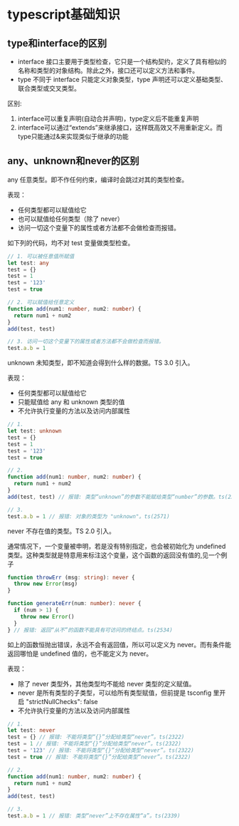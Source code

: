 # typescript基础知识

## type和interface的区别

- interface
  接口主要用于类型检查，它只是一个结构契约，定义了具有相似的名称和类型的对象结构。除此之外，接口还可以定义方法和事件。
- type
  不同于 interface 只能定义对象类型，type 声明还可以定义基础类型、联合类型或交叉类型。

区别:

 1. interface可以重复声明(自动合并声明)，type定义后不能重复声明
 2. interface可以通过“extends”来继承接口，这样既高效又不用重新定义。而type只能通过&来实现类似于继承的功能

## any、unknown和never的区别

any
任意类型。即不作任何约束，编译时会跳过对其的类型检查。

表现：

- 任何类型都可以赋值给它
- 也可以赋值给任何类型（除了 never）
- 访问一切这个变量下的属性或者方法都不会做检查而报错。

如下列的代码，均不对 test 变量做类型检查。

```ts
// 1. 可以被任意值所赋值
let test: any
test = {}
test = 1
test = '123'
test = true

// 2. 可以赋值给任意定义
function add(num1: number, num2: number) {
  return num1 + num2
}
add(test, test)

// 3. 访问一切这个变量下的属性或者方法都不会做检查而报错。
test.a.b = 1

```

unknown
未知类型，即不知道会得到什么样的数据。TS 3.0 引入。

表现：

- 任何类型都可以赋值给它
- 只能赋值给 any 和 unknown 类型的值
- 不允许执行变量的方法以及访问内部属性

```ts
// 1.
let test: unknown
test = {}
test = 1
test = '123'
test = true

// 2.
function add(num1: number, num2: number) {
  return num1 + num2
}
add(test, test) // 报错: 类型“unknown”的参数不能赋给类型“number”的参数。ts(2345)

// 3.
test.a.b = 1 // 报错: 对象的类型为 "unknown"。ts(2571)


```

never
不存在值的类型。TS 2.0 引入。

通常情况下，一个变量被申明，若是没有特别指定，也会被初始化为 undefined 类型。这种类型就是特意用来标注这个变量，这个函数的返回没有值的,见一个例子

```ts
function throwErr (msg: string): never {
  throw new Error(msg)
}

function generateErr(num: number): never {
  if (num > 1) {
    throw new Error()
  }
} // 报错: 返回“从不”的函数不能具有可访问的终结点。ts(2534)

```
如上的函数恒抛出错误，永远不会有返回值，所以可以定义为 never。而有条件能返回哪怕是 undefined 值的，也不能定义为 never。

表现：

- 除了 never 类型外，其他类型均不能给 never 类型的定义赋值。
- never 是所有类型的子类型，可以给所有类型赋值，但前提是 tsconfig 里开启 "strictNullChecks": false
- 不允许执行变量的方法以及访问内部属性

```ts
// 1.
let test: never
test = {} // 报错: 不能将类型“{}”分配给类型“never”。ts(2322)
test = 1 // 报错: 不能将类型“{}”分配给类型“never”。ts(2322)
test = '123' // 报错: 不能将类型“{}”分配给类型“never”。ts(2322)
test = true // 报错: 不能将类型“{}”分配给类型“never”。ts(2322)

// 2.
function add(num1: number, num2: number) {
  return num1 + num2
}
add(test, test)

// 3.
test.a.b = 1 // 报错: 类型“never”上不存在属性“a”。ts(2339)


```